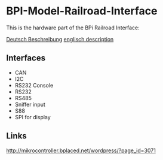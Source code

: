 BPI-Model-Railroad-Interface
============================

This is the hardware part of the BPi Railroad Interface:

[Deutsch Beschreibung](http://lnxpps.de/bpi/)
[englisch description](http://lnxpps.de/bpie/)


Interfaces 
----------

- CAN
- I2C
- RS232 Console
- RS232
- RS485
- Sniffer input
- S88
- SPI for display

Links
-----
http://mikrocontroller.bplaced.net/wordpress/?page_id=3071

